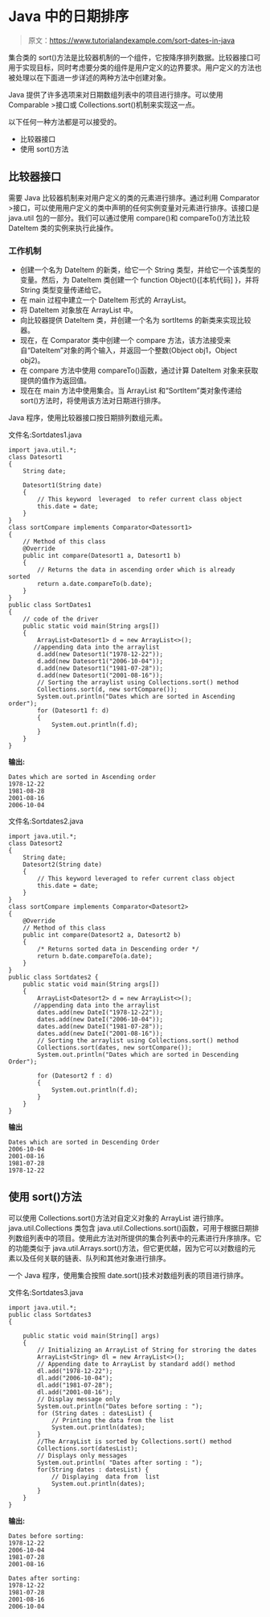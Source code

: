 # Java 中的日期排序

> 原文：<https://www.tutorialandexample.com/sort-dates-in-java>

集合类的 sort()方法是比较器机制的一个组件，它按降序排列数据。比较器接口可用于实现目标，同时考虑要分类的组件是用户定义的边界要求。用户定义的方法也被处理以在下面进一步详述的两种方法中创建对象。

Java 提供了许多选项来对日期数组列表中的项目进行排序。可以使用 Comparable >接口或 Collections.sort()机制来实现这一点。

以下任何一种方法都是可以接受的。

*   比较器接口
*   使用 sort()方法

## 比较器接口

需要 Java 比较器机制来对用户定义的类的元素进行排序。通过利用 Comparator >接口，可以使用用户定义的类中声明的任何实例变量对元素进行排序。该接口是 java.util 包的一部分。我们可以通过使用 compare()和 compareTo()方法比较 DateItem 类的实例来执行此操作。

### 工作机制

*   创建一个名为 DateItem 的新类，给它一个 String 类型，并给它一个该类型的变量。然后，为 DateItem 类创建一个 function Object(){[本机代码] }，并将 String 类型变量传递给它。
*   在 main 过程中建立一个 DateItem 形式的 ArrayList。
*   将 DateItem 对象放在 ArrayList 中。
*   向比较器提供 DateItem 类，并创建一个名为 sortItems 的新类来实现比较器。
*   现在，在 Comparator 类中创建一个 compare 方法，该方法接受来自“DateItem”对象的两个输入，并返回一个整数(Object obj1，Object obj2)。
*   在 compare 方法中使用 compareTo()函数，通过计算 DateItem 对象来获取提供的值作为返回值。
*   现在在 main 方法中使用集合。当 ArrayList 和“SortItem”类对象传递给 sort()方法时，将使用该方法对日期进行排序。

Java 程序，使用比较器接口按日期排列数组元素。

文件名:Sortdates1.java

```
import java.util.*;  
class Datesort1  
{  
    String date;   

    Datesort1(String date)  
    {  
        // This keyword  leveraged  to refer current class object   
        this.date = date;  
    }  
}  
class sortCompare implements Comparator<Datessort1>   
{  
    // Method of this class  
    @Override  
    public int compare(Datesort1 a, Datesort1 b)  
    {  
        // Returns the data in ascending order which is already sorted   
        return a.date.compareTo(b.date);  
    }  
}  
public class SortDates1   
{  
    // code of the driver
    public static void main(String args[])  
    {  
        ArrayList<Datesort1> d = new ArrayList<>();  
       //appending data into the arraylist  
        d.add(new Datesort1("1978-12-22"));  
        d.add(new Datesort1("2006-10-04"));  
        d.add(new Datesort1("1981-07-28"));  
        d.add(new Datesort1("2001-08-16"));  
        // Sorting the arraylist using Collections.sort() method 
        Collections.sort(d, new sortCompare());  
        System.out.println("Dates which are sorted in Ascending order");  
        for (Datesort1 f: d)   
        {  
            System.out.println(f.d);  
        }  
    }  
} 
```

**输出:**

```
Dates which are sorted in Ascending order
1978-12-22
1981-08-28
2001-08-16
2006-10-04
```

文件名:Sortdates2.java

```
import java.util.*;  
class Datesort2 
{  
    String date;  
    Datesort2(String date)  
    {  
        // This keyword leveraged to refer current class object   
        this.date = date;  
    }  
}  
class sortCompare implements Comparator<Datesort2>   
{  
    @Override  
    // Method of this class  
    public int compare(Datesort2 a, Datesort2 b)  
    {  
        /* Returns sorted data in Descending order */  
        return b.date.compareTo(a.date);  
    }  
}  
public class Sortdates2 {    
    public static void main(String args[])  
    {  
        ArrayList<Datesort2> d = new ArrayList<>();  
       //appending data into the arraylist  
        dates.add(new DateI("1978-12-22"));  
        dates.add(new DateI("2006-10-04"));  
        dates.add(new DateI("1981-07-28"));  
        dates.add(new DateI("2001-08-16"));  
        // Sorting the arraylist using Collections.sort() method 
        Collections.sort(dates, new sortCompare());  
        System.out.println("Dates which are sorted in Descending Order");  

        for (Datesort2 f : d)   
        {  
            System.out.println(f.d);  
        }  
    }  
} 
```

**输出**

```
Dates which are sorted in Descending Order
2006-10-04
2001-08-16
1981-07-28
1978-12-22 
```

## 使用 sort()方法

可以使用 Collections.sort()方法对自定义对象的 ArrayList 进行排序。java.util.Collections 类包含 java.util.Collections.sort()函数，可用于根据日期排列数组列表中的项目。使用此方法对所提供的集合列表中的元素进行升序排序。它的功能类似于 java.util.Arrays.sort()方法，但它更优越，因为它可以对数组的元素以及任何关联的链表、队列和其他对象进行排序。

一个 Java 程序，使用集合按照 date.sort()技术对数组列表的项目进行排序。

文件名:Sortdates3.java

```
import java.util.*;  
public class Sortdates3   
{  

    public static void main(String[] args)  
    {  
        // Initializing an ArrayList of String for stroring the dates
        ArrayList<String> dl = new ArrayList<>();  
        // Appending date to ArrayList by standard add() method   
        dl.add("1978-12-22");  
        dl.add("2006-10-04");  
        dl.add("1981-07-28");  
        dl.add("2001-08-16");  
        // Display message only  
        System.out.println("Dates before sorting : ");  
        for (String dates : datesList) {  
            // Printing the data from the list  
            System.out.println(dates);  
        }  
        //The ArrayList is sorted by Collections.sort() method   
        Collections.sort(datesList);  
        // Displays only messages 
        System.out.println( "Dates after sorting : ");  
        for(String dates : datesList) {  
            // Displaying  data from  list   
            System.out.println(dates);  
        }  
    }  
} 
```

**输出:**

```
Dates before sorting: 
1978-12-22  
2006-10-04  
1981-07-28  
2001-08-16  

Dates after sorting:
1978-12-22
1981-07-28
2001-08-16
2006-10-04
```